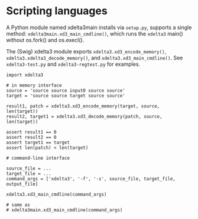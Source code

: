 # Scripting languages #

A Python module named xdelta3main installs via `setup.py`, supports a single method: `xdelta3main.xd3_main_cmdline()`, which runs the `xdelta3` main() without os.fork() and os.execl().

The (Swig) xdelta3 module exports `xdelta3.xd3_encode_memory()`, `xdelta3.xdelta3_decode_memory()`, and `xdelta3.xd3_main_cmdline()`. See `xdelta3-test.py` and `xdelta3-regtest.py` for examples.

```
import xdelta3

# in memory interface
source = 'source source input0 source source'
target = 'source source target source source'

result1, patch = xdelta3.xd3_encode_memory(target, source, len(target))
result2, target1 = xdelta3.xd3_decode_memory(patch, source, len(target))

assert result1 == 0
assert result2 == 0
assert target1 == target
assert len(patch) < len(target)

# command-line interface

source_file = ...
target_file = ...
command_args = ['xdelta3', '-f', '-s', source_file, target_file, output_file]

xdelta3.xd3_main_cmdline(command_args)

# same as
# xdelta3main.xd3_main_cmdline(command_args)
```